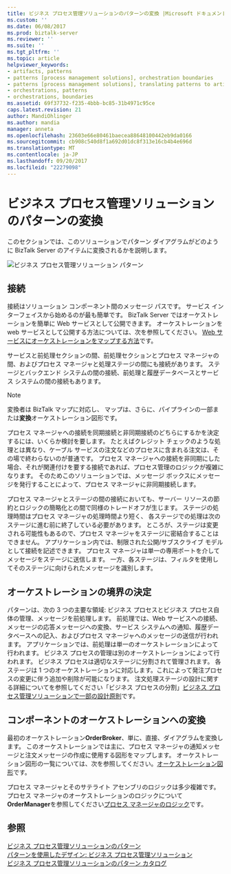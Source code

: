 ```yaml
---
title: ビジネス プロセス管理ソリューションのパターンの変換 |Microsoft ドキュメント
ms.custom: ''
ms.date: 06/08/2017
ms.prod: biztalk-server
ms.reviewer: ''
ms.suite: ''
ms.tgt_pltfrm: ''
ms.topic: article
helpviewer_keywords:
- artifacts, patterns
- patterns [process management solutions], orchestration boundaries
- patterns [process management solutions], translating patterns to artifacts
- orchestrations, patterns
- orchestrations, boundaries
ms.assetid: 69f37732-f235-4bbb-bc85-31b4971c95ce
caps.latest.revision: 21
author: MandiOhlinger
ms.author: mandia
manager: anneta
ms.openlocfilehash: 23603e66e80461baecea88648100442eb9da0166
ms.sourcegitcommit: cb908c540d8f1a692d01dc8f313e16cb4b4e696d
ms.translationtype: MT
ms.contentlocale: ja-JP
ms.lasthandoff: 09/20/2017
ms.locfileid: "22279098"
---
```

# <a name="translating-the-patterns-of-the-business-process-management-solution"></a>ビジネス プロセス管理ソリューションのパターンの変換
このセクションでは、このソリューションでパターン ダイアグラムがどのように BizTalk Server のアイテムに変換されるかを説明します。  
  
 ![ビジネス プロセス管理ソリューション パターン](../core/media/bts-cp-business-process-management-patterns.gif "bts_cp_Business_Process_Management_Patterns")  
  
## <a name="connections"></a>接続  
 接続はソリューション コンポーネント間のメッセージ パスです。 サービス インターフェイスから始めるのが最も簡単です。 BizTalk Server ではオーケストレーションを簡単に Web サービスとして公開できます。 オーケストレーションを web サービスとして公開する方法については、次を参照してください。 [Web サービスにオーケストレーションをマップする方法](../core/how-to-map-orchestrations-to-web-services.md)です。  
  
 サービスと前処理セクションの間、前処理セクションとプロセス マネージャの間、およびプロセス マネージャと処理ステージの間にも接続があります。 ステージとバックエンド システムの間の接続、前処理と履歴データベースとサービス システムの間の接続もあります。  
  
> [!NOTE]
>  変換者は BizTalk マップに対応し、 マップは、さらに、パイプラインの一部または**変換**オーケストレーション図形です。  
  
 プロセス マネージャへの接続を同期接続と非同期接続のどちらにするかを決定するには、いくらか検討を要します。 たとえばクレジット チェックのような処理とは異なり、ケーブル サービスの注文などのプロセスに含まれる注文は、その場で終わらないのが普通です。 プロセス マネージャへの接続を非同期にした場合、それが関連付けを要する接続であれば、プロセス管理のロジックが複雑になります。 そのためこのソリューションでは、メッセージ ボックスにメッセージを発行することによって、プロセス マネージャに非同期接続します。  
  
 プロセス マネージャとステージの間の接続においても、サーバー リソースの節約とロジックの簡略化との間で同様のトレードオフが生じます。 ステージの処理時間はプロセス マネージャの処理時間より短く、 各ステージでの処理は次のステージに進む前に終了している必要があります。 ところが、ステージは変更される可能性もあるので、プロセス マネージャをステージに密結合することはできません。 アプリケーション内では、制限された公開/サブスクライブ モデルとして接続を記述できます。 プロセス マネージャは単一の専用ポートを介してメッセージをステージに送信します。 一方、各ステージは、フィルタを使用してそのステージに向けられたメッセージを識別します。  
  
## <a name="determining-orchestration-boundaries"></a>オーケストレーションの境界の決定  
 パターンは、次の 3 つの主要な領域: ビジネス プロセスとビジネス プロセス自体の管理、メッセージを前処理します。 前処理では、Web サービスへの接続、メッセージの応答メッセージへの変換、サービス システムへの通知、履歴データベースへの記入、およびプロセス マネージャへのメッセージの送信が行われます。 アプリケーションでは、前処理は単一のオーケストレーションによって行われます。 ビジネス プロセスの管理は別のオーケストレーションによって行われます。 ビジネス プロセスは適切なステージに分割されて管理されます。 各ステージは 1 つのオーケストレーションに対応します。これによって発注プロセスの変更に伴う追加や削除が可能になります。 注文処理ステージの設計に関する詳細についてを参照してください「ビジネス プロセスの分割」[ビジネス プロセス管理ソリューションで一部の設計原則](../core/some-design-principles-in-the-business-process-management-solution.md)です。  
  
## <a name="translating-the-components-into-orchestrations"></a>コンポーネントのオーケストレーションへの変換  
 最初のオーケストレーション**OrderBroker**、単に、直接、ダイアグラムを変換します。 このオーケストレーションでは主に、プロセス マネージャの通知メッセージと注文メッセージの作成に使用する図形をマップします。 オーケストレーション図形の一覧については、次を参照してください。[オーケストレーション図形](../core/orchestration-shapes.md)です。  
  
 プロセス マネージャとそのサテライト アセンブリのロジックは多少複雑です。 プロセス マネージャのオーケストレーションのロジックについて**OrderManager**を参照してください[プロセス マネージャのロジック](../core/process-manager-logic.md)です。  
  
## <a name="see-also"></a>参照  
 [ビジネス プロセス管理ソリューションのパターン](../core/patterns-in-the-business-process-management-solution.md)   
 [パターンを使用したデザイン: ビジネス プロセス管理ソリューション](../core/designing-with-patterns-the-business-process-management-solution.md)   
 [ビジネス プロセス管理ソリューションのパターン カタログ](../core/pattern-catalog-for-the-business-process-management-solution.md)